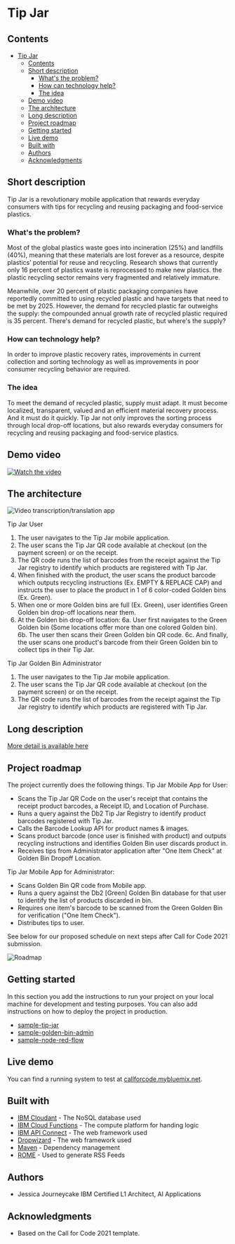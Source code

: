# Tip Jar



## Contents

- [Tip Jar](#submission-or-project-name)
  - [Contents](#contents)
  - [Short description](#short-description)
    - [What's the problem?](#whats-the-problem)
    - [How can technology help?](#how-can-technology-help)
    - [The idea](#the-idea)
  - [Demo video](#demo-video)
  - [The architecture](#the-architecture)
  - [Long description](#long-description)
  - [Project roadmap](#project-roadmap)
  - [Getting started](#getting-started)
  - [Live demo](#live-demo)
  - [Built with](#built-with)
  - [Authors](#authors)
  - [Acknowledgments](#acknowledgments)

## Short description
Tip Jar is a revolutionary mobile application that rewards everyday consumers with tips for recycling and reusing packaging and food-service plastics.

### What's the problem?
Most of the global plastics waste goes into incineration (25%) and landfills (40%), meaning that these materials are lost forever as a resource, despite plastics’ potential for reuse and recycling. Research shows that currently only 16 percent of plastics waste is reprocessed to make new plastics. the plastic recycling sector remains very fragmented and relatively immature.

Meanwhile, over 20 percent of plastic packaging companies have reportedly committed to using recycled plastic and have targets that need to be met by 2025. However, the demand for recycled plastic far outweighs the supply: the compounded annual growth rate of recycled plastic required is 35 percent. There's demand for recycled plastic, but where's the supply?


### How can technology help?

In order to improve plastic recovery rates, improvements in current collection and sorting technology as well as improvements in poor consumer recycling behavior are required.

### The idea

To meet the demand of recycled plastic, supply must adapt. It must become localized, transparent, valued and an efficient material recovery process. And it must do it quickly. Tip Jar not only improves the sorting process through local drop-off locations, but also rewards everyday consumers for recycling and reusing packaging and food-service plastics.


## Demo video

[![Watch the video](https://github.com/Call-for-Code/Liquid-Prep/blob/master/images/readme/IBM-interview-video-image.png)](https://youtu.be/vOgCOoy_Bx0)

## The architecture

![Video transcription/translation app](./images/Architecture.png)

Tip Jar User
1. The user navigates to the Tip Jar mobile application.
2. The user scans the Tip Jar QR code available at checkout (on the payment screen) or on the receipt.
3. The QR code runs the list of barcodes from the receipt against the Tip Jar registry to identify which products are registered with Tip Jar.
4. When finished with the product, the user scans the product barcode which outputs recycling instructions (Ex. EMPTY & REPLACE CAP) and instructs the user to place the product in 1 of 6 color-coded Golden bins (Ex. Green).
5. When one or more Golden bins are full (Ex. Green), user identifies Green Golden bin drop-off locations near them.
6. At the Golden bin drop-off location:
  6a. User first navigates to the Green Golden bin (Some locations offer more than one colored Golden bin).
  6b. The user then scans their Green Golden bin QR code.
  6c. And finally, the user scans one product's barcode from their Green Golden bin to collect tips in their Tip Jar.

Tip Jar Golden Bin Administrator
1. The user navigates to the Tip Jar mobile application.
2. The user scans the Tip Jar QR code available at checkout (on the payment screen) or on the receipt.
3. The QR code runs the list of barcodes from the receipt against the Tip Jar registry to identify which products are registered with Tip Jar.




## Long description

[More detail is available here](./docs/description.md)

## Project roadmap

The project currently does the following things.
Tip Jar Mobile App for User:
- Scans the Tip Jar QR Code on the user's receipt that contains the receipt product barcodes, a Receipt ID, and Location of Purchase.  
- Runs a query against the Db2 Tip Jar Registry to identify product barcodes registered with Tip Jar.
- Calls the Barcode Lookup API for product names & images.
- Scans product barcode (once user is finished with product) and outputs recycling instructions and identifies Golden Bin user discards product in.
- Receives tips from Administrator application after "One Item Check" at Golden Bin Dropoff Location.

Tip Jar Mobile App for Administrator:
- Scans Golden Bin QR code from Mobile app.
- Runs a query against the Db2 [Green] Golden Bin database for that user to identify the list of products discarded in bin.
- Requires one item's barcode to be scanned from the Green Golden Bin for verification ("One Item Check").
- Distributes tips to user.

See below for our proposed schedule on next steps after Call for Code 2021 submission.

![Roadmap](./images/roadmap.jpg)

## Getting started

In this section you add the instructions to run your project on your local machine for development and testing purposes. You can also add instructions on how to deploy the project in production.

- [sample-tip-jar](./sample-react-tip-jar/)
- [sample-golden-bin-admin](./sample-react-golden-bin-admin)
- [sample-node-red-flow](./node-red-flow)

## Live demo

You can find a running system to test at [callforcode.mybluemix.net](http://callforcode.mybluemix.net/).

## Built with

- [IBM Cloudant](https://cloud.ibm.com/catalog?search=cloudant#search_results) - The NoSQL database used
- [IBM Cloud Functions](https://cloud.ibm.com/catalog?search=cloud%20functions#search_results) - The compute platform for handing logic
- [IBM API Connect](https://cloud.ibm.com/catalog?search=api%20connect#search_results) - The web framework used
- [Dropwizard](http://www.dropwizard.io/1.0.2/docs/) - The web framework used
- [Maven](https://maven.apache.org/) - Dependency management
- [ROME](https://rometools.github.io/rome/) - Used to generate RSS Feeds


## Authors

- Jessica Journeycake
  IBM Certified L1 Architect,
  AI Applications

## Acknowledgments

- Based on the Call for Code 2021 template.
